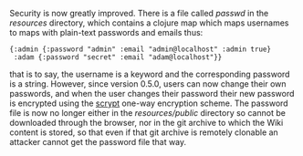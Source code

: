 Security is now greatly improved. There is a file called *passwd* in the *resources* directory, which contains a clojure map which maps usernames to maps with plain-text passwords and emails thus:

    {:admin {:password "admin" :email "admin@localhost" :admin true}
     :adam {:password "secret" :email "adam@localhost"}}

that is to say, the username is a keyword and the corresponding password is a string. However, since version 0.5.0, users can now change their own passwords, and when the user changes their password their new password is encrypted using the [scrypt](http://www.tarsnap.com/scrypt.html) one-way encryption scheme. The password file is now no longer either in the *resources/public* directory so cannot be downloaded through the browser, nor in the git archive to which the Wiki content is stored, so that even if that git archive is remotely clonable an attacker cannot get the password file that way.
